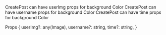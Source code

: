 CreatePost can have userImg props for background Color
CreatePost can have username props for background Color
CreatePost can have time props for background Color

Props {
    userImg?: any(Image),
    username?: string,
    time?: string,
}